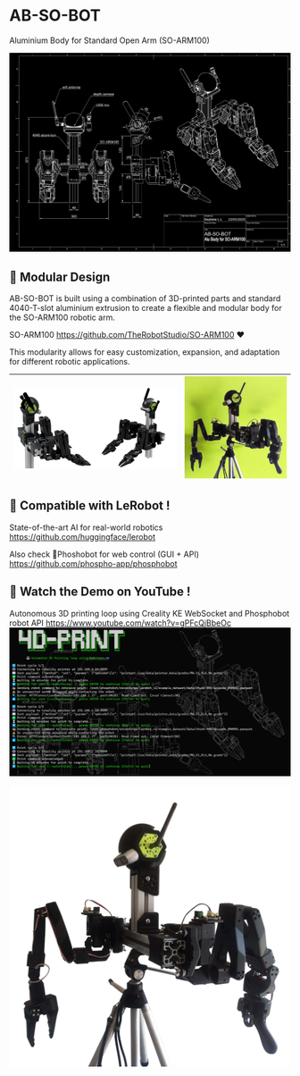 # AB-SO-BOT

Aluminium Body for Standard Open Arm (SO-ARM100)

![AB-SO-BOT Drawing](images/AB-SO-DARK.png)

## 🔩 Modular Design

AB-SO-BOT is built using a combination of 3D-printed parts and standard 4040-T-slot aluminium extrusion to create a flexible and modular body for the SO-ARM100 robotic arm.

SO-ARM100 
https://github.com/TheRobotStudio/SO-ARM100 ❤️

This modularity allows for easy customization, expansion, and adaptation for different robotic applications.

| ![AB-SO-BOT Banner](images/AB-SO-banner.png) | ![AB-SO-BOT Lime](images/ABSO-TRIPOD-LIME.png) |
|----------------------------------------------|-------------------------------------------|

## 🤗 Compatible with LeRobot !
State-of-the-art AI for real-world robotics
https://github.com/huggingface/lerobot

Also check 🧪Phoshobot for web control (GUI + API)
https://github.com/phospho-app/phosphobot

## 🎥 Watch the Demo on YouTube !
Autonomous 3D printing loop using Creality KE WebSocket and Phosphobot robot API
https://www.youtube.com/watch?v=gPFcQjBbeOc
[![Watch the demo](images/4DPrint.png)](https://www.youtube.com/watch?v=gPFcQjBbeOc)


![ABSO Tripod](images/ABSO-TRIPOD.png)
